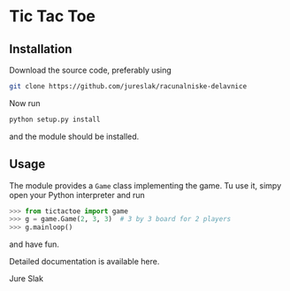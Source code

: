 Tic Tac Toe
===========

Installation
------------

Download the source code, preferably using
```bash
git clone https://github.com/jureslak/racunalniske-delavnice
```

Now run
```bash
python setup.py install
```
and the module should be installed.

Usage
-----

The module provides a `Game` class implementing the game. Tu use it, simpy open your Python
interpreter and run
```Python
>>> from tictactoe import game
>>> g = game.Game(2, 3, 3)  # 3 by 3 board for 2 players
>>> g.mainloop()
```
and have fun.

Detailed documentation is available here.

Jure Slak
<!---
vim: set spell spelllang=en:
-->
